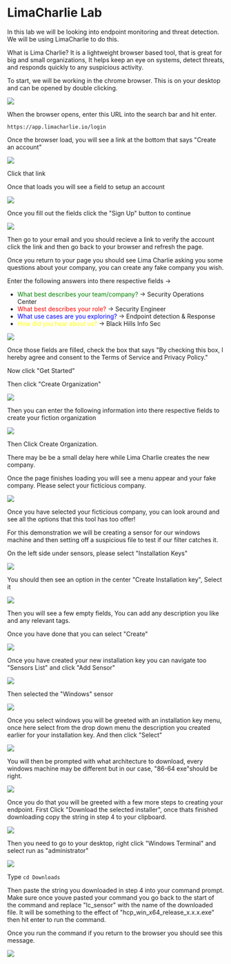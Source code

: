 # LimaCharlie Lab

In this lab we will be looking into endpoint monitoring and threat detection. We will be using LimaCharlie to do this.

What is Lima Charlie? It is a lightweight browser based tool, that is great for big and small organizations, It helps keep an eye on systems, detect threats, and responds quickly to any suspicious activity.

To start, we will be working in the chrome browser. This is on your desktop and can be opened by double clicking.

![](attachments/google_chrome_icon.PNG)

When the browser opens, enter this URL into the search bar and hit enter.

`https://app.limacharlie.io/login`

Once the browser load, you will see a link at the bottom that says "Create an account"

![](attachments/register_an_account.PNG)

Click that link

Once that loads you will see a field to setup an account

![](attachments/account_registration_page.PNG)

Once you fill out the fields click the "Sign Up" button to continue

![](attachments/SIGN_UP_BUTTON.PNG)

Then go to your email and you should recieve a link to verify the account click the link and then go back to your browser and refresh the page.

Once you return to your page you should see Lima Charlie asking you some questions about your company, you can create any fake company you wish.

Enter the following answers into there respective fields ->

* <span style="color:green">What best describes your team/company?</span> -> Security Operations Center
* <span style="color:red">What best describes your role?</span> -> Security Engineer
* <span style="color:blue">What use cases are you exploring?</span> -> Endpoint detection & Response
* <span style="color:yellow">How did you hear about us?</span> -> Black Hills Info Sec

![](attachments/company_setup_menu.PNG)

Once those fields are filled, check the box that says "By checking this box, I hereby agree and consent to the Terms of Service and Privacy Policy."

Now click "Get Started"

Then click "Create Organization" 

![](attachments/create_an_organization.PNG)

Then you can enter the following information into there respective fields to create your fiction organization

![](attachments/organization_setup_menu.PNG)

Then Click Create Organization.

There may be be a small delay here while Lima Charlie creates the new company.

Once the page finishes loading you will see a menu appear and your fake company. Please select your ficticious company.

![](attachments/ficticious_company_selection.PNG)

Once you have selected your ficticious company, you can look around and see all the options that this tool has too offer!

For this demonstration we will be creating a sensor for our windows machine and then setting off a suspicious file to test if our filter catches it.

On the left side under sensors, please select "Installation Keys"

![](attachments/one.PNG)

You should then see an option in the center "Create Installation key", Select it

![](attachments/two.PNG)

Then you will see a few empty fields, You can add any description you like and any relevant tags.

Once you have done that you can select "Create"

![](attachments/three.PNG)

Once you have created your new installation key you can navigate too "Sensors List" and click "Add Sensor"

![](attachments/four.PNG)

Then selected the "Windows" sensor

![](attachments/five.PNG)

Once you select windows you will be greeted with an installation key menu, once here select from the drop down menu the description you created earlier for your installation key. And then click "Select"

![](attachments/six.PNG)

You will then be prompted with what architecture to download, every windows machine may be different but in our case, "86-64 exe"should be right.

![](attachments/seven.PNG)

Once you do that you will be greeted with a few more steps to creating your endpoint. First Click "Download the selected installer", once thats finished downloading copy the string in step 4 to your clipboard.

![](attachments/eight.PNG)

Then you need to go to your desktop, right click "Windows Terminal" and select run as "administrator"

![](attachments/nine.PNG)

Type `cd Downloads`

Then paste the string you downloaded in step 4 into your command prompt. Make sure once youve pasted your command you go back to the start of the command and replace "lc_sensor" with the name of the downloaded file. It will be something to the effect of "hcp_win_x64_release_x.x.x.exe" then hit enter to run the command.

Once you run the command if you return to the browser you should see this message.

![](attachments/success.PNG)
